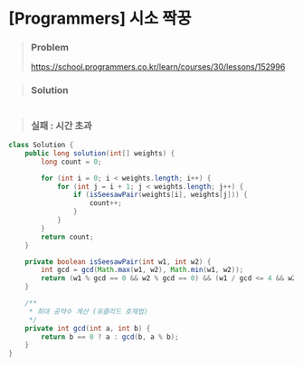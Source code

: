 # [Programmers] 시소 짝꿍



> ### Problem
>
> https://school.programmers.co.kr/learn/courses/30/lessons/152996

> ### Solution
```java
```


> ### 실패 : 시간 초과
```java
class Solution {
    public long solution(int[] weights) {
        long count = 0;

        for (int i = 0; i < weights.length; i++) {
            for (int j = i + 1; j < weights.length; j++) {
                if (isSeesawPair(weights[i], weights[j])) {
                    count++;
                }
            }
        }
        return count;
    }

    private boolean isSeesawPair(int w1, int w2) {
        int gcd = gcd(Math.max(w1, w2), Math.min(w1, w2));
        return (w1 % gcd == 0 && w2 % gcd == 0) && (w1 / gcd <= 4 && w2 / gcd <= 4);
    }

    /**
     * 최대 공약수 계산 (유클리드 호제법)
     */
    private int gcd(int a, int b) {
        return b == 0 ? a : gcd(b, a % b);
    }
}
```

